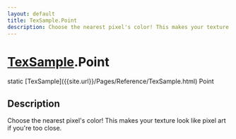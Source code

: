 ```yaml
---
layout: default
title: TexSample.Point
description: Choose the nearest pixel's color! This makes your texture look like pixel art if you're too close.
---
```

# [TexSample]({{site.url}}/Pages/Reference/TexSample.html).Point

<div class='signature' markdown='1'>
static [TexSample]({{site.url}}/Pages/Reference/TexSample.html) Point
</div>

## Description
Choose the nearest pixel's color! This makes your texture
look like pixel art if you're too close.

